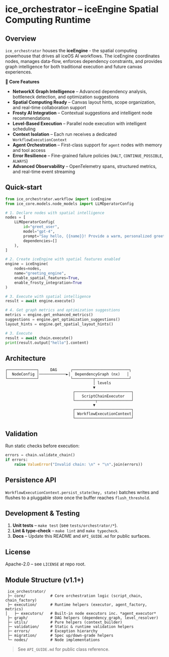 # ice_orchestrator – iceEngine Spatial Computing Runtime

## Overview

`ice_orchestrator` houses the **iceEngine** - the spatial computing powerhouse that drives all iceOS AI workflows. The iceEngine coordinates nodes, manages data-flow, enforces dependency constraints, and provides graph intelligence for both traditional execution and future canvas experiences.

**🎯 Core Features**
*  **NetworkX Graph Intelligence** – Advanced dependency analysis, bottleneck detection, and optimization suggestions
*  **Spatial Computing Ready** – Canvas layout hints, scope organization, and real-time collaboration support  
*  **Frosty AI Integration** – Contextual suggestions and intelligent node recommendations
*  **Level-Based Execution** – Parallel node execution with intelligent scheduling
*  **Context Isolation** – Each run receives a dedicated `WorkflowExecutionContext`
*  **Agent Orchestration** – First-class support for `agent` nodes with memory and tool access
*  **Error Resilience** – Fine-grained failure policies (`HALT`, `CONTINUE_POSSIBLE`, `ALWAYS`)
*  **Advanced Observability** – OpenTelemetry spans, structured metrics, and real-time event streaming

## Quick-start

```python
from ice_orchestrator.workflow import iceEngine
from ice_core.models.node_models import LLMOperatorConfig

# 1. Declare nodes with spatial intelligence
nodes = [
    LLMOperatorConfig(
        id="greet_user", 
        model="gpt-4",
        prompt="Say hello, {{name}}! Provide a warm, personalized greeting.",
        dependencies=[]
    ),
]

# 2. Create iceEngine with spatial features enabled
engine = iceEngine(
    nodes=nodes,
    name="greeting_engine",
    enable_spatial_features=True,
    enable_frosty_integration=True
)

# 3. Execute with spatial intelligence
result = await engine.execute()

# 4. Get graph metrics and optimization suggestions
metrics = engine.get_enhanced_metrics()
suggestions = engine.get_optimization_suggestions()
layout_hints = engine.get_spatial_layout_hints()

# 3. Execute
result = await chain.execute()
print(result.output["hello"].content)
```

## Architecture
```
┌─────────────┐     DAG      ┌─────────────────────────┐
│  NodeConfig │────────────►│  DependencyGraph (nx)   │
└─────────────┘              └─────────┬───────────────┘
                                       │ levels
                                       ▼
                              ┌─────────────────────────┐
                              │   ScriptChainExecutor   │
                              └─────────┬───────────────┘
                                       ▼
                              ┌─────────────────────────┐
                              │ WorkflowExecutionContext│
                              └─────────────────────────┘
```

## Validation
Run static checks before execution:

```python
errors = chain.validate_chain()
if errors:
    raise ValueError("Invalid chain: \n" + "\n".join(errors))
```

## Persistence API
`WorkflowExecutionContext.persist_state(key, state)` batches writes and flushes to
a pluggable store once the buffer reaches `flush_threshold`.

## Development & Testing

1. **Unit tests** – `make test` (see `tests/orchestrator/*`).
2. **Lint & type-check** – `make lint` and `make typecheck`.
3. **Docs** – Update this README and `API_GUIDE.md` for public surfaces.

## License
Apache-2.0 – see `LICENSE` at repo root. 

## Module Structure (v1.1+)

```
 ice_orchestrator/
 ├─ core/           # Core orchestration logic (script_chain, chain_factory)
 ├─ execution/      # Runtime helpers (executor, agent_factory, metrics)
│   ├─ executors/   # Built-in node executors inc. *agent_executor*
 ├─ graph/          # DAG helpers (dependency_graph, level_resolver)
 ├─ utils/          # Pure helpers (context_builder)
 ├─ validation/     # Static & runtime validation helpers
 ├─ errors/         # Exception hierarchy
 ├─ migration/      # Spec up/down-grade helpers
 └─ nodes/          # Node implementations
```

> See `API_GUIDE.md` for public class reference. 